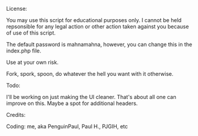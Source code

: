 License:

You may use this script for educational purposes only.  I cannot be held repsonsible for any legal action or other action taken against you because of use of this script.

The default password is mahnamahna, however, you can change this in the index.php file.

Use at your own risk.

Fork, spork, spoon, do whatever the hell you want with it otherwise.

Todo:

I'll be working on just making the UI cleaner.  That's about all one can improve on this.  Maybe a spot for additional headers.

Credits:

Coding: me, aka PenguinPaul, Paul H., PJGIH, etc
